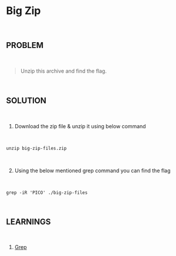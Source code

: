

# Big Zip

<br>

## PROBLEM

<br>


> Unzip this archive and find the flag.

<br>



## SOLUTION

<br>

1. Download the zip file & unzip it using below command

<br>

```
unzip big-zip-files.zip

```

<br>

2. Using the below mentioned grep command you can find the flag

<br>

```
grep -iR 'PICO' ./big-zip-files

```

<br>

## LEARNINGS

<br>

1. [Grep](https://www.geeksforgeeks.org/grep-command-in-unixlinux/)